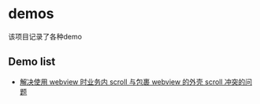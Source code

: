 # demos
该项目记录了各种demo

## Demo list

- [解决使用 webview 时业务内 scroll 与包裹 webview 的外壳 scroll 冲突的问题](https://github.com/yesw6a/demos/demo-webview-scroll-conflict)